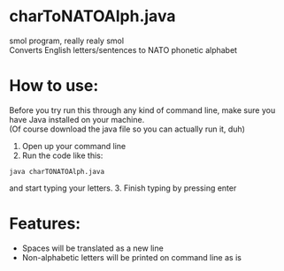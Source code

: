 # charToNATOAlph.java
smol program, really realy smol  
Converts English letters/sentences to NATO phonetic alphabet  

# How to use:
Before you try run this through any kind of command line, make sure you have Java installed on your machine.  
(Of course download the java file so you can actually run it, duh)
1. Open up your command line
2. Run the code like this:
```
java charTONATOAlph.java
```
and start typing your letters.
3. Finish typing by pressing enter

# Features:
- Spaces will be translated as a new line
- Non-alphabetic letters will be printed on command line as is
